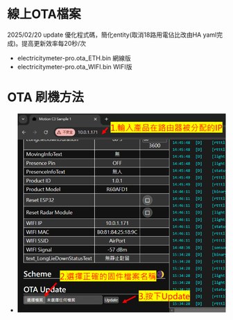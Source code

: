 # 線上OTA檔案

2025/02/20 update
優化程式碼，簡化entity(取消18路用電佔比改由HA yaml完成)。提高更新效率每20秒/次

- electricitymeter-pro.ota_ETH.bin 網線版
- electricitymeter-pro.ota_WIFI.bin WIFI版


# OTA 刷機方法
- ![Mosquitto_broker](/wall_switch/image/ota.png)  

